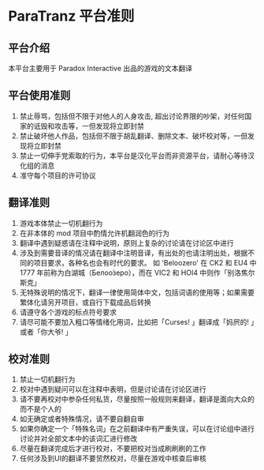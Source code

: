 # ParaTranz 平台准则

## 平台介绍
本平台主要用于 Paradox Interactive 出品的游戏的文本翻译

## 平台使用准则
1. 禁止辱骂，包括但不限于对他人的人身攻击, 超出讨论界限的吵架，对任何国家的诋毁和攻击等，一但发现将立即封禁
2. 禁止破坏他人作品，包括但不限于胡乱翻译、删除文本、破坏校对等，一但发现将立即封禁
3. 禁止一切伸手党索取的行为，本平台是汉化平台而非资源平台，请耐心等待汉化组的消息
5. 准守每个项目的许可协议

## 翻译准则
1. 游戏本体禁止一切机翻行为
2. 在非本体的 mod 项目中酌情允许机翻润色的行为
3. 翻译中遇到疑惑请在注释中说明，原则上复杂的讨论请在讨论区中进行
4. 涉及到需要音译的情况请在翻译中注明音译，有出处的也请注明出处，根据不同的项目要求，各种名也会有时代的要求。
如 'Beloozero' 在 CK2 和 EU4 中 1777 年前称为白湖城（Белоо́зеро），而在 VIC2 和 HOI4 中则作「别洛焦尔斯克」
5. 无特殊说明的情况下，翻译一律使用简体中文，包括词语的使用等；如果需要繁体化请另开项目，或自行下载成品后转换
7. 请遵守各个游戏的标点符号要求
8. 请尽可能不要加入粗口等情绪化用词，比如把「Curses! 」翻译成「妈屄的! 」或者「你大爷! 」

## 校对准则
1. 禁止一切机翻行为
2. 校对中遇到疑问可以在注释中表明，但是讨论请在讨论区进行
3. 请不要再校对中参杂任何私货，尽量按照一般规则来翻译，翻译是面向大众的而不是个人的
4. 如无确定或者特殊情况，请不要自翻自审
5. 如果你确定一个「特殊名词」在之前翻译中有严重失误，可以在讨论组中进行讨论并对全部文本中的该词汇进行修改
6. 尽量在翻译完成后才进行校对，不要把校对当成刷刷刷的工作
7. 任何涉及到UI的翻译不要贸然校对，尽量在游戏中核查后审核

